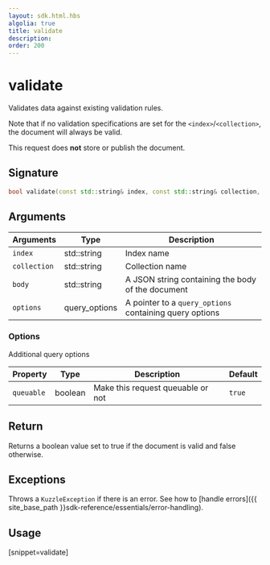```yaml
---
layout: sdk.html.hbs
algolia: true
title: validate
description:
order: 200
---
```


# validate

Validates data against existing validation rules. 

Note that if no validation specifications are set for the `<index>`/`<collection>`, the document will always be valid.

This request does **not** store or publish the document.

## Signature

```cpp
bool validate(const std::string& index, const std::string& collection, const std::string& body, query_options *options=nullptr)
```

## Arguments

| Arguments | Type | Description |
| --- | --- | --- |
| `index` | std::string | Index name |
| `collection` | std::string | Collection name |
| `body` | std::string | A JSON string containing the body of the document |
| `options` | query_options | A pointer to a `query_options` containing query options |

### Options

Additional query options

| Property   | Type    | Description                       | Default |
| ---------- | ------- | --------------------------------- | ------- |
| `queuable` | boolean | Make this request queuable or not | `true`  |

## Return

Returns a boolean value set to true if the document is valid and false otherwise.

## Exceptions

Throws a `KuzzleException` if there is an error. See how to [handle errors]({{ site_base_path }}sdk-reference/essentials/error-handling).

## Usage

[snippet=validate]

